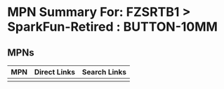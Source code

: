 



# MPN Summary For: FZSRTB1 > SparkFun-Retired : BUTTON-10MM

## MPNs
  

|MPN|Direct Links|Search Links|
| :--- | :--- | :--- |
||||
